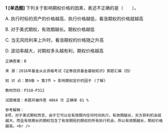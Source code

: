 **1 [单选题]** 
下列关于影响期权价格的因素，表述不正确的是（　　）。

A. 执行时标的资产的价格越高、执行价格越低，看涨期权的价格就越高

B. 对于美式期权，有效期越长。期权价格越低

C. 当无风险利率上升时，看涨期权的价格随之升高

D. 波动率越大，对期权多头越有利，期权价格越高

```
正确答案：B

来 源：2016年基金从业资格考试《证券投资基金基础知识》真题汇编（四）

知 识 点：第9章 > 第3节 > 影响期权定价的因子 (了解)

教材页码：P310-P312

试题难度：本题共被作答 4864 次 正确率 61 %

参考解释：
B项，对于美式期权而言，由于它可以在有效期内任何时间执行，有效期越长，买方获利机会就越大，而且有效期长的期权包含了有效期短的期权的所有执行机会，所以有效期越长，期权价格越高。<br />

```

